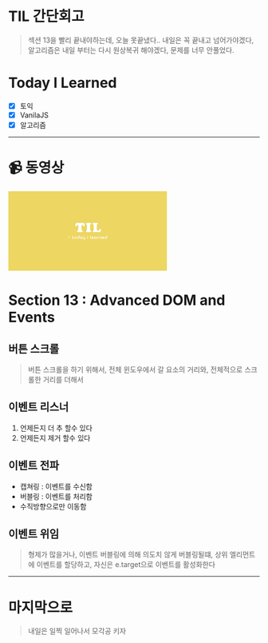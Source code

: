 # TIL 간단회고

> 섹션 13을 빨리 끝내야하는데, 오늘 못끝냈다.. 내일은 꼭 끝내고 넘어가야겠다,
> 알고리즘은 내일 부터는 다시 원상복귀 해야겠다, 문제를 너무 안풀었다.

# Today I Learned

- [x] 토익
- [x] VanilaJS
- [x] 알고리즘

---

# 📹 동영상

[![section13](../../img/썸네일/TIL.png)](https://youtu.be/xvagFZaet5g)

# Section 13 : Advanced DOM and Events

## 버튼 스크롤

> 버튼 스크롤을 하기 위해서, 전체 윈도우에서 갈 요소의 거리와, 전체적으로 스크롤한 거리를 더해서

## 이벤트 리스너

1. 언제든지 더 추 할수 있다
2. 언제든지 제거 할수 있다

## 이벤트 전파

- 캡쳐링 : 이벤트를 수신함
- 버블링 : 이벤트를 처리함
- 수직방향으로만 이동함

## 이벤트 위임

> 형제가 많을거나, 이벤트 버블링에 의해 의도치 않게 버블링될떄, 상위 엘리먼트에 이벤트를 할당하고, 자신은 e.target으로 이벤트를 활성화한다

---

# 마지막으로

> 내일은 일찍 일어나서 모각공 키자
